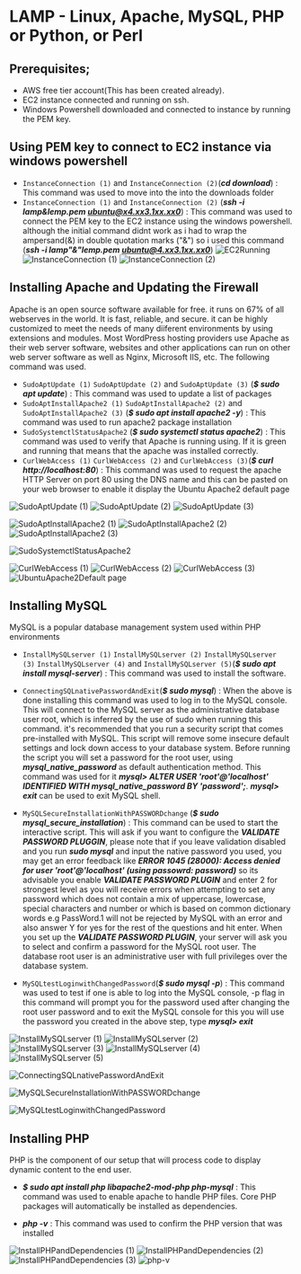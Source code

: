 # LAMP - Linux, Apache, MySQL, PHP or Python, or Perl

## Prerequisites;
- AWS free tier account(This has been created already).
- EC2 instance connected and running on ssh.
- Windows Powershell downloaded and connected to  instance by running the PEM key.


## Using PEM key to connect to EC2 instance via windows powershell
- `InstanceConnection (1)` and `InstanceConnection (2)`(***cd download***) : This command was used to move into the into the downloads folder
- `InstanceConnection (1)` and `InstanceConnection (2)` (***ssh -i lamp&lemp.pem ubuntu@x4.xx3.1xx.xx0***) : This command was used to connect the PEM key to the EC2 instance using the windows powershell. although the initial command didnt work as i had to wrap  the ampersand(&) in double quotation marks ("&") so i used this command (***ssh -i lamp"&"lemp.pem ubuntu@4.xx3.1xx.xx0***)
![`EC2Running`](Images/EC2Running.PNG)
![`InstanceConnection (1)`](<Images/InstanceConnection (1).PNG>)
![`InstanceConnection (2)`](<Images/InstanceConnection (2).PNG>)



## Installing Apache and Updating the Firewall
Apache is an open source software available for free. it runs on 67% of all webserves in the world. It is fast, reliable, and secure. it can be highly customized to meet the needs of many diiferent environments by using extensions and modules. Most WordPress hosting providers use Apache as their web server software, websites and other applications can run on other web server software as well as Nginx, Microsoft IIS, etc. The following command was used.

- `SudoAptUpdate (1)` `SudoAptUpdate (2)` and `SudoAptUpdate (3)` (***$ sudo apt update***) : This command was used to update a list of packages
- `SudoAptInstallApache2 (1)` `SudoAptInstallApache2 (2)` and `SudoAptInstallApache2 (3)` (***$ sudo apt install apache2 -y***) : This command was used to run apache2 package installation
- `SudoSystemctlStatusApache2` (***$ sudo systemctl status apache2***) : This command was used to verify that Apache is running using. If it is green and running that means that the apache was installed correctly.
- `CurlWebAccess (1)` `CurlWebAccess (2)` and `CurlWebAccess (3)`(***$ curl http://localhost:80***) : This command was used to request the apache HTTP Server on port 80 using the DNS name and this can be pasted on your web browser to enable it display the Ubuntu Apache2 default page

![`SudoAptUpdate (1)`](<Images/SudoAptUpdate (1).PNG>)
![`SudoAptUpdate (2)`](<Images/SudoAptUpdate (2).PNG>)
![`SudoAptUpdate (3)`](<Images/SudoAptUpdate (3).PNG>)

![`SudoAptInstallApache2 (1)`](<Images/SudoAptInstallApache2 (1).PNG>)
![`SudoAptInstallApache2 (2)`](<Images/SudoAptInstallApache2 (2).PNG>)
![`SudoAptInstallApache2 (3)`](<Images/SudoAptInstallApache2 (3).PNG>)

![`SudoSystemctlStatusApache2`](Images/SudoSystemctlStatusApache2.PNG)

![`CurlWebAccess (1)`](<Images/CurlWebAccess (1).PNG>)
![`CurlWebAccess (2)`](<Images/CurlWebAccess (2).PNG>)
![`CurlWebAccess (3)`](<Images/CurlWebAccess (3).PNG>)
![`UbuntuApache2Default page`](<Images/UbuntuApache2Default page.PNG>)



## Installing MySQL
MySQL is a popular database management system used within PHP environments
- `InstallMySQLserver (1)` `InstallMySQLserver (2)` `InstallMySQLserver (3)` `InstallMySQLserver (4)` and `InstallMySQLserver (5)`(***$ sudo apt install mysql-server***) : This command was used to install the software.

- `ConnectingSQLnativePasswordAndExit`(***$ sudo mysql***) : When the above is done installing this command was used to log in to the MySQL console. This will connect to the MySQL server as the administrative database user root, which is inferred by the use of sudo when running this command. it's recommended that you run a security script that comes pre-installed with MySQL. This script will remove some insecure default settings and lock down access to your database system. Before running the script you will set a password for the root user, using ***mysql_native_password*** as default authentication method. This command was used for it ***mysql> ALTER USER 'root'@'localhost' IDENTIFIED WITH mysql_native_password BY 'password';***. ***mysql> exit*** can be used to exit MySQL shell.

- `MySQLSecureInstallationWithPASSWORDchange` (***$ sudo mysql_secure_installation***) : This command can be used to start the interactive script. This will ask if you want to configure the ***VALIDATE PASSWORD PLUGGIN***, please note that if you leave validation disabled and you run ***sudo mysql*** and input the native password you used, you may get an error feedback like ***ERROR 1045 (28000): Access denied for user 'root'@'localhost' (using passowrd: password)*** so its advisable you enable ***VALIDATE PASSWORD PLUGIN*** and enter 2 for strongest level as you will receive errors when attempting to set any password which does not contain a mix of uppercase, lowercase, special characters and number or which is based on common dictionary words e.g PassWord.1 will not be rejected by MySQL with an error and also answer Y for yes for the rest of the questions and hit enter. When you set up the ***VALIDATE PASSWORD PLUGIN***, your server will ask you to select and confirm a password for the MySQL root user. The database root user is an administrative user with full privileges over the database system.

- `MySQLtestLoginwithChangedPassword`(***$ sudo mysql -p***) : This command was used to test if one is able to log into the MySQL console, -p flag in this command will prompt you for the password used after changing the root user password and to exit the MySQL console for this you will use the password you created in the above step, type ***mysql> exit***


![`InstallMySQLserver (1)`](<Images/InstallMySQLserver (1).PNG>)
![`InstallMySQLserver (2)`](<Images/InstallMySQLserver (2).PNG>)
![`InstallMySQLserver (3)`](<Images/InstallMySQLserver (3).PNG>)
![`InstallMySQLserver (4)`](<Images/InstallMySQLserver (4).PNG>)
![`InstallMySQLserver (5)`](<Images/InstallMySQLserver (5).PNG>)

![`ConnectingSQLnativePasswordAndExit`](Images/ConnectngSQLnativePasswordAndExit.PNG)

![`MySQLSecureInstallationWithPASSWORDchange`](Images/MySQLSecureInstallationWithPASSWORDchange.PNG)

![`MySQLtestLoginwithChangedPassword`](Images/MySQLtestLoginwithChangedPassword.PNG)



## Installing PHP
PHP is the component of our setup that will process code to display dynamic content to the end user.

- ***$ sudo apt install php libapache2-mod-php php-mysql*** : This command was used to enable apache to handle PHP files. Core PHP packages will automatically be installed as dependencies.


- ***php -v*** : This command was used to confirm the PHP version that was installed

![`InstallPHPandDependencies (1)`](<Images/InstallPHPandDependencies (1).PNG>)
![`InstallPHPandDependencies (2)`](<Images/InstallPHPandDependencies (2).PNG>)
![`InstallPHPandDependencies (3)`](<Images/InstallPHPandDependencies (3).PNG>)
![`php-v`](Images/php-v.PNG)